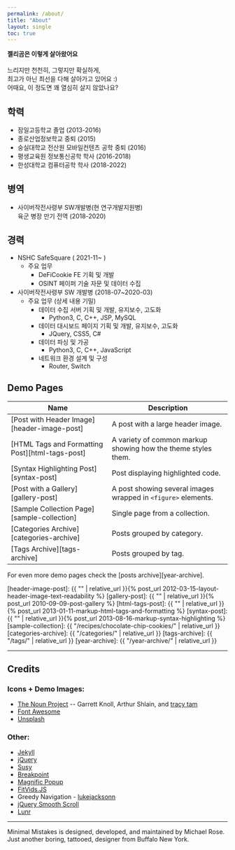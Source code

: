 ```yaml
---
permalink: /about/
title: "About"
layout: single
toc: true
---
```


**젤리곰은 이렇게 살아왔어요** <br />
<br />
느리지만 천천히, 그렇지만 확실하게, <br /> 최고가 아닌 최선을 다해 살아가고 있어요 :) <br />
어때요, 이 정도면 꽤 열심히 살지 않았나요?

## 학력

- 잠일고등학교 졸업 (2013-2016)
- 종로산업정보학교 중퇴 (2015)
- 숭실대학교 전산원 모바일컨텐츠 공학 중퇴 (2016)
- 평생교육원 정보통신공학 학사 (2016-2018)
- 한성대학교 컴퓨터공학 학사 (2018-2022)

## 병역

- 사이버작전사령부 SW개발병(현 연구개발지원병) <br />육군 병장 만기 전역 (2018-2020)

## 경력

- NSHC SafeSquare ( 2021-11~ )
  - 주요 업무
    - DeFiCookie FE 기획 및 개발
    - OSINT 페이퍼 기술 자문 및 데이터 수집
- 사이버작전사령부 SW 개발병 (2018-07~2020-03)
  - 주요 업무 (상세 내용 기밀)
    - 데이터 수집 서버 기획 및 개발, 유지보수, 고도화
      - Python3, C, C++, JSP, MySQL
    - 데이터 대시보드 페이지 기획 및 개발, 유지보수, 고도화
      - JQuery, CSS5, C#
    - 데이터 파싱 및 가공
      - Python3, C, C++, JavaScript
    - 네트워크 환경 설계 및 구성
      - Router, Switch

## Demo Pages

| Name                                            | Description                                                   |
| ----------------------------------------------- | ------------------------------------------------------------- |
| [Post with Header Image][header-image-post]     | A post with a large header image.                             |
| [HTML Tags and Formatting Post][html-tags-post] | A variety of common markup showing how the theme styles them. |
| [Syntax Highlighting Post][syntax-post]         | Post displaying highlighted code.                             |
| [Post with a Gallery][gallery-post]             | A post showing several images wrapped in `<figure>` elements. |
| [Sample Collection Page][sample-collection]     | Single page from a collection.                                |
| [Categories Archive][categories-archive]        | Posts grouped by category.                                    |
| [Tags Archive][tags-archive]                    | Posts grouped by tag.                                         |

For even more demo pages check the [posts archive][year-archive].

[header-image-post]: {{ "" | relative_url }}{% post_url 2012-03-15-layout-header-image-text-readability %}
[gallery-post]: {{ "" | relative_url }}{% post_url 2010-09-09-post-gallery %}
[html-tags-post]: {{ "" | relative_url }}{% post_url 2013-01-11-markup-html-tags-and-formatting %}
[syntax-post]: {{ "" | relative_url }}{% post_url 2013-08-16-markup-syntax-highlighting %}
[sample-collection]: {{ "/recipes/chocolate-chip-cookies/" | relative_url }}
[categories-archive]: {{ "/categories/" | relative_url }}
[tags-archive]: {{ "/tags/" | relative_url }}
[year-archive]: {{ "/year-archive/" | relative_url }}

---

## Credits

### Icons + Demo Images:

- [The Noun Project](https://thenounproject.com) -- Garrett Knoll, Arthur Shlain, and [tracy tam](https://thenounproject.com/tracytam)
- [Font Awesome](http://fontawesome.io/)
- [Unsplash](https://unsplash.com/)

### Other:

- [Jekyll](https://jekyllrb.com/)
- [jQuery](https://jquery.com/)
- [Susy](http://susy.oddbird.net/)
- [Breakpoint](http://breakpoint-sass.com/)
- [Magnific Popup](http://dimsemenov.com/plugins/magnific-popup/)
- [FitVids.JS](http://fitvidsjs.com/)
- Greedy Navigation - [lukejacksonn](https://codepen.io/lukejacksonn/pen/PwmwWV)
- [jQuery Smooth Scroll](https://github.com/kswedberg/jquery-smooth-scroll)
- [Lunr](http://lunrjs.com)

---

Minimal Mistakes is designed, developed, and maintained by Michael Rose. Just another boring, tattooed, designer from Buffalo New York.
